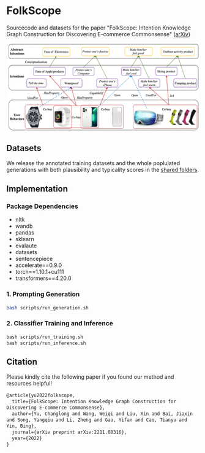 # FolkScope

Sourcecode and datasets for the paper "FolkScope: Intention Knowledge Graph Construction for Discovering E-commerce Commonsense" ([arXiv](https://arxiv.org/pdf/2211.08316.pdf))

![Overview](figure/folkscope.png)

## Datasets

We release the annotated training datasets and the whole poplulated generations with both plausibility and typicality scores in the [shared folders](https://hkustconnect-my.sharepoint.com/:f:/g/personal/cyuaq_connect_ust_hk/EhLWuDJtP5pPgPH27i5Oq1oBxfc0wDIqFxpvJhdPcdt9hA?e=6JROlg).


## Implementation

### Package Dependencies

* nltk
* wandb
* pandas
* sklearn
* evalaute
* datasets
* sentencepiece
* accelerate==0.9.0
* torch==1.10.1+cu111
* transformers==4.20.0


### 1. Prompting Generation

```bash
bash scripts/run_generation.sh
```

### 2. Classifier Training and Inference
```
bash scripts/run_training.sh
bash scripts/run_inference.sh
```

## Citation

Please kindly cite the following paper if you found our method and resources helpful!

```
@article{yu2022folkscope,
  title={FolkScope: Intention Knowledge Graph Construction for Discovering E-commerce Commonsense},
  author={Yu, Changlong and Wang, Weiqi and Liu, Xin and Bai, Jiaxin and Song, Yangqiu and Li, Zheng and Gao, Yifan and Cao, Tianyu and Yin, Bing},
  journal={arXiv preprint arXiv:2211.08316},
  year={2022}
}
```

